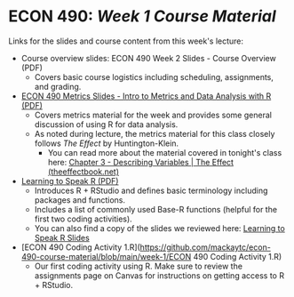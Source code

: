 # ECON 490: *Week 1 Course Material*

Links for the slides and course content from this week's lecture: 

- Course overview slides: ECON 490 Week 2 Slides - Course Overview (PDF)
  - Covers basic course logistics including scheduling, assignments, and grading. 
- [ECON 490 Metrics Slides - Intro to Metrics and Data Analysis with R (PDF)](https://github.com/mackaytc/econ-490-course-material/blob/main/week-1/ECON%20490%20Metrics%20Slides%20-%20Intro%20to%20Metrics%20and%20Data%20Analysis%20with%20R.pdf)
  - Covers metrics material for the week and provides some general discussion of using R for data analysis. 
  - As noted during lecture, the metrics material for this class closely follows *The Effect* by Huntington-Klein. 
    - You can read more about the material covered in tonight's class here: [Chapter 3 - Describing Variables | The Effect (theeffectbook.net)](https://theeffectbook.net/ch-DescribingVariables.html)
- [Learning to Speak R (PDF)](https://github.com/mackaytc/econ-490-course-material/blob/main/week-1/Learning-to-Speak-R.pdf)
  - Introduces R + RStudio and defines basic terminology including packages and functions. 
  - Includes a list of commonly used Base-R functions (helpful for the first two coding activities). 
  - You can also find a copy of the slides we reviewed here: [Learning to Speak R Slides](https://github.com/mackaytc/econ-490-course-material/blob/main/week-1/Learning-to-Speak-R-Slides.pdf)
- [ECON 490 Coding Activity 1.R](https://github.com/mackaytc/econ-490-course-material/blob/main/week-1/ECON 490 Coding Activity 1.R)
  - Our first coding activity using R. Make sure to review the assignments page on Canvas for instructions on getting access to R + RStudio.